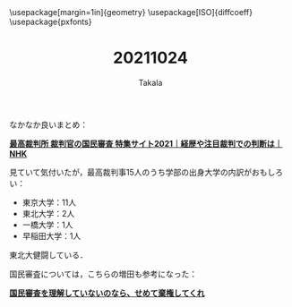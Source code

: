 ﻿---
title: 20211024
yesterday: 20211023
tomorrow: 20211025
days: 667
author: Takala
header-includes:
  - \usepackage[margin=1in]{geometry}
  - \usepackage[ISO]{diffcoeff}
  - \usepackage{pxfonts}
---


なかなか良いまとめ：


**[最高裁判所 裁判官の国民審査 特集サイト2021｜経歴や注目裁判での判断は｜NHK](https://www3.nhk.or.jp/news/special/kokuminshinsa/2021/)**



見ていて気付いたが，最高裁判事15人のうち学部の出身大学の内訳がおもしろい：


* 東京大学：11人
* 東北大学：2人
* 一橋大学：1人
* 早稲田大学：1人


東北大健闘している．


国民審査については，こちらの増田も参考になった：


**[国民審査を理解していないのなら、せめて棄権してくれ](https://anond.hatelabo.jp/20211019233200)**